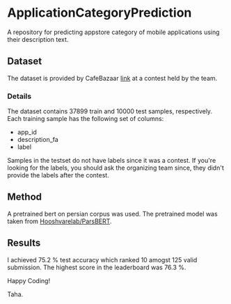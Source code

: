 # ApplicationCategoryPrediction
A repository for predicting appstore category of mobile applications using their description text.

## Dataset
The dataset is provided by CafeBazaar [link](cafebazaar.com) at a contest held by the team.

### Details
The dataset contains 37899 train and 10000 test samples, respectively. Each training sample has the following set of columns:
 - app_id
 - description_fa
 - label

Samples in the testset do not have labels since it was a contest. If you're looking for the labels, you should ask the organizing team since, they didn't provide the labels after the contest.

## Method
A pretrained bert on persian corpus was used. The pretrained model was taken from [Hooshvarelab/ParsBERT](https://github.com/hooshvare/parsbert).

## Results
I achieved 75.2 % test accuracy which ranked 10 amogst 125 valid submission. The highest score in the leaderboard was 76.3 %.


Happy Coding!

Taha.
